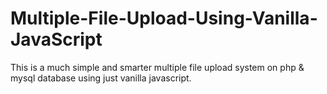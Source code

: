 # Multiple-File-Upload-Using-Vanilla-JavaScript
This is a much simple and smarter multiple file upload system on php &amp; mysql database using just vanilla javascript.
